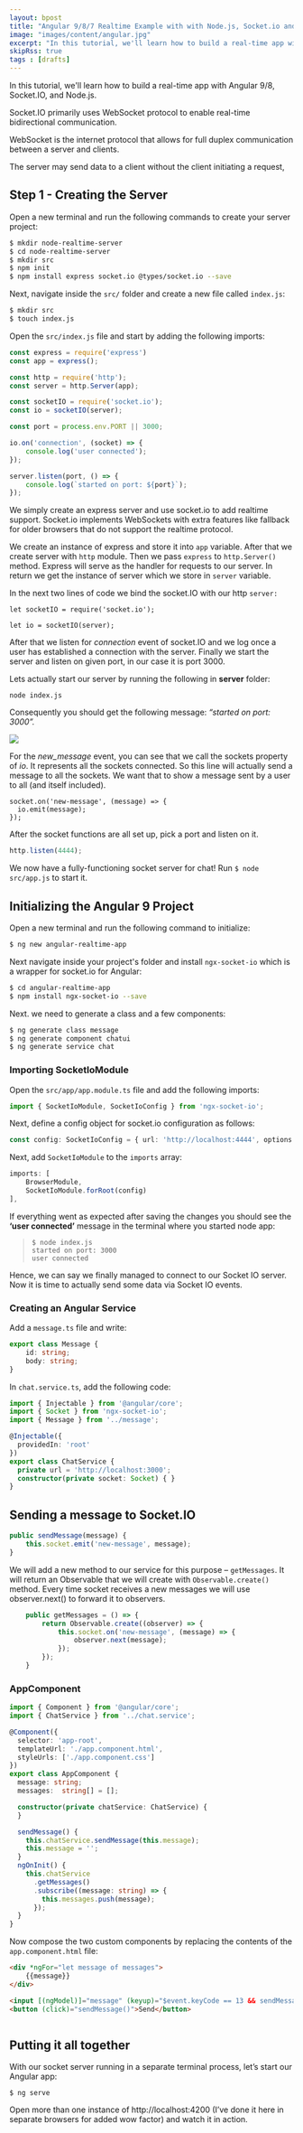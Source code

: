 ```yaml
---
layout: bpost
title: "Angular 9/8/7 Realtime Example with with Node.js, Socket.io and WebSockets"
image: "images/content/angular.jpg"
excerpt: "In this tutorial, we'll learn how to build a real-time app with Angular 9/8, Socket.IO, and Node.js" 
skipRss: true
tags : [drafts] 
---
```



In this tutorial, we'll learn how to build a real-time app with Angular 9/8, Socket.IO, and Node.js.

Socket.IO primarily uses WebSocket protocol to enable real-time bidirectional communication.

WebSocket is the internet protocol that allows for full duplex communication between a server and clients. 

The server may send data to a client without the client initiating a request, 


## Step 1 - Creating the Server

Open a new terminal and run the following commands to create your server project:

```bash
$ mkdir node-realtime-server
$ cd node-realtime-server
$ mkdir src
$ npm init
$ npm install express socket.io @types/socket.io --save
```

Next, navigate inside the `src/` folder and create a new file called  `index.js`:

```bash
$ mkdir src
$ touch index.js
```

Open the `src/index.js` file and start by adding the following imports:

```js
const express = require('express')
const app = express();

const http = require('http');
const server = http.Server(app);

const socketIO = require('socket.io');
const io = socketIO(server);

const port = process.env.PORT || 3000;

io.on('connection', (socket) => {
    console.log('user connected');
});

server.listen(port, () => {
    console.log(`started on port: ${port}`);
});
```

We simply create an express server and use socket.io to add realtime support. Socket.io implements WebSockets with extra features like fallback for older browsers that do not support the realtime protocol. 

We create an instance of express and store it into  `app`  variable. After that we create server with  `http`  module. Then we pass  `express`  to  `http.Server()`  method. Express will serve as the handler for requests to our server. In return we get the instance of server which we store in  `server`  variable.

In the next two lines of code we bind the socket.IO with our http  `server:`

`let socketIO = require('socket.io');`

`let io = socketIO(server);`

After that we listen for  _connection_  event of socket.IO and we log once a user has established a connection with the server. Finally we start the server and listen on given port, in our case it is port 3000.

Lets actually start our server by running the following in  **server** folder:

`node index.js`

Consequently you should get the following message:  _“started on port: 3000”._



![](https://miro.medium.com/max/1524/1*N-0ojbMbotgoid-mEGqdHw.png)

For the _new_message_  event, you can see that we call the sockets property of  _io_. It represents all the sockets connected. So this line will actually send a message to all the sockets. We want that to show a message sent by a user to all (and itself included).

```
socket.on('new-message', (message) => {
  io.emit(message);
});
```

After the socket functions are all set up, pick a port and listen on it.

```js
http.listen(4444);
```

We now have a fully-functioning socket server for chat! Run  `$ node src/app.js`  to start it.


## Initializing the Angular 9 Project

Open a new terminal  and run the following command to initialize:

```bash
$ ng new angular-realtime-app
```

Next navigate inside your project's folder and install `ngx-socket-io` which is a wrapper for socket.io for Angular:

```bash
$ cd angular-realtime-app
$ npm install ngx-socket-io --save  
```

Next. we need to generate a class and a few components:

```bash
$ ng generate class message
$ ng generate component chatui
$ ng generate service chat
```


### Importing SocketIoModule

Open the `src/app/app.module.ts` file and add the following imports: 

```ts
import { SocketIoModule, SocketIoConfig } from 'ngx-socket-io';
```

Next, define a config object for socket.io configuration as follows:

```ts
const config: SocketIoConfig = { url: 'http://localhost:4444', options: {} };
```

Next, add `SocketIoModule` to the  `imports`  array:

```ts
imports: [
	BrowserModule,
	SocketIoModule.forRoot(config)
],
```

If everything went as expected after saving the changes you should see the  **‘user connected’**  message in the terminal where you started node app:

> `$ node index.js`  
> `started on port: 3000`  
> `user connected`

Hence, we can say we finally managed to connect to our Socket IO server. Now it is time to actually send some data via Socket IO events.

### Creating an Angular Service

Add a  `message.ts`  file and write:

```ts
export class Message {
	id: string;
	body: string;
}
```

In  `chat.service.ts`, add the following code:

```ts
import { Injectable } from '@angular/core';
import { Socket } from 'ngx-socket-io';
import { Message } from '../message';

@Injectable({
  providedIn: 'root'
})
export class ChatService {
  private url = 'http://localhost:3000';
  constructor(private socket: Socket) { }
}
```

## Sending a message to Socket.IO

```ts
public sendMessage(message) {
	this.socket.emit('new-message', message);
}
```

We will add a new method to our service for this purpose – `getMessages`. It will return an Observable that we will create with `Observable.create()` method. Every time socket receives a new messages we will use observer.next() to forward it to observers.

```ts
    public getMessages = () => {
        return Observable.create((observer) => {
            this.socket.on('new-message', (message) => {
                observer.next(message);
            });
        });
    }
```

### AppComponent

```ts
import { Component } from '@angular/core';
import { ChatService } from '../chat.service';

@Component({
  selector: 'app-root',
  templateUrl: './app.component.html',
  styleUrls: ['./app.component.css']
})
export class AppComponent {
  message: string;
  messages:  string[] = [];

  constructor(private chatService: ChatService) {
  }

  sendMessage() {
    this.chatService.sendMessage(this.message);
    this.message = '';
  }
  ngOnInit() {
    this.chatService
      .getMessages()
      .subscribe((message: string) => {
        this.messages.push(message);
      });
  }
}
```

Now compose the two custom components by replacing the contents of the  `app.component.html`  file:

```html
<div *ngFor="let message of messages">
    {{message}}
</div>

<input [(ngModel)]="message" (keyup)="$event.keyCode == 13 && sendMessage()" />
<button (click)="sendMessage()">Send</button>



```

## Putting it all together

With our socket server running in a separate terminal process, let’s start our Angular app:

```
$ ng serve

```

Open more than one instance of http://localhost:4200 (I’ve done it here in separate browsers for added wow factor) and watch it in action.
